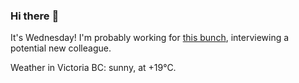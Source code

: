 ### Hi there :wave:

It's Wednesday! I'm probably working for [this bunch](https://github.com/kohofinancial), interviewing a potential new colleague.

Weather in Victoria BC: sunny, at +19°C.
